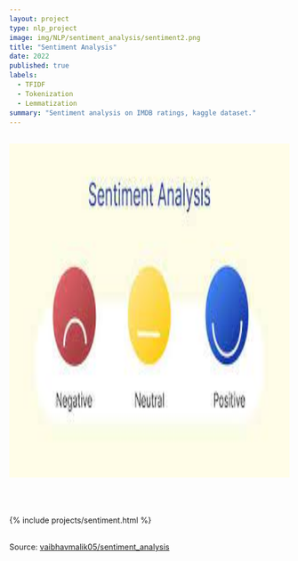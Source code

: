 ```yaml
---
layout: project
type: nlp_project
image: img/NLP/sentiment_analysis/sentiment2.png
title: "Sentiment Analysis"
date: 2022
published: true
labels:
  - TFIDF
  - Tokenization
  - Lemmatization
summary: "Sentiment analysis on IMDB ratings, kaggle dataset."
---
```


<!-- <img src="../img/NLP/chatbot/bot.jpg" class="img-fluid"> -->
<br>
<center> <img src="../img/NLP/sentiment_analysis/sentiment_inner.jpg" height = 600px width = auto> </center>
<br>
<br>
<br>

{% include projects/sentiment.html %}

<br>
Source: <a href="https://github.com/vaibhavmalik05/sentiment_analysis">vaibhavmalik05/sentiment_analysis</a>